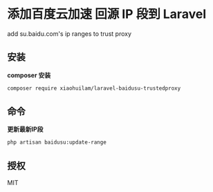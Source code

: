 # 添加百度云加速 回源 IP 段到 Laravel
add su.baidu.com's ip ranges to trust proxy

## 安装
**composer 安装**
```bash
composer require xiaohuilam/laravel-baidusu-trustedproxy
```

## 命令

**更新最新IP段**
```bash
php artisan baidusu:update-range
```

## 授权

MIT